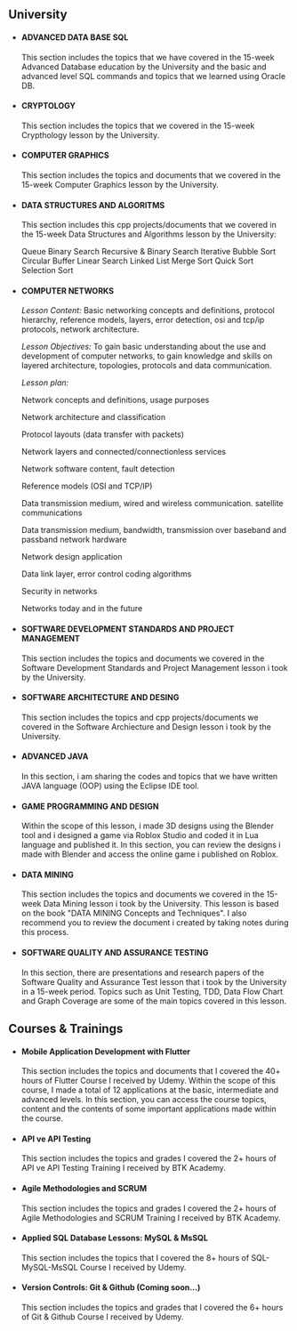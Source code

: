 ## University

* #### ADVANCED DATA BASE SQL

     This section includes the topics that we have covered in the 15-week Advanced Database education by the University and the basic and advanced level SQL commands and topics that we learned using Oracle DB.


* #### CRYPTOLOGY

     This section includes the topics that we covered in the 15-week Crypthology lesson by the University.


* #### COMPUTER GRAPHICS 

     This section includes the topics and documents that we covered in the 15-week Computer Graphics lesson by the University.
     
     
* #### DATA STRUCTURES AND ALGORITMS

     This section includes this cpp projects/documents that we covered in the 15-week Data Structures and Algorithms lesson by the University:
     
     Queue
     Binary Search Recursive & Binary Search Iterative
     Bubble Sort
     Circular Buffer
     Linear Search
     Linked List
     Merge Sort
     Quick Sort
     Selection Sort
 

* #### COMPUTER NETWORKS

     *Lesson Content:* Basic networking concepts and definitions, protocol hierarchy, reference models, layers, error detection, osi and tcp/ip protocols, network architecture.
  
     *Lesson Objectives:* To gain basic understanding about the use and development of computer networks, to gain knowledge and skills on layered architecture, topologies, protocols and data communication.
  
     *Lesson plan:*
     
     Network concepts and definitions, usage purposes
     
     Network architecture and classification
     
     Protocol layouts (data transfer with packets)
     
     Network layers and connected/connectionless services
     
     Network software content, fault detection
     
     Reference models (OSI and TCP/IP)
     
     Data transmission medium, wired and wireless communication. satellite communications
     
     Data transmission medium, bandwidth, transmission over baseband and passband network hardware
     
     Network design application
     
     Data link layer, error control coding algorithms
     
     Security in networks
     
     Networks today and in the future
     

 
* #### SOFTWARE DEVELOPMENT STANDARDS AND PROJECT MANAGEMENT

     This section includes the topics and documents we covered in the Software Development Standards and Project Management lesson i took by the University.


* #### SOFTWARE ARCHITECTURE AND DESING

     This section includes the topics and cpp projects/documents we covered in the Software Archiecture and Design lesson i took by the University.


* #### ADVANCED JAVA

     In this section, i am sharing the codes and topics that we have written JAVA language (OOP) using the Eclipse IDE tool.


* #### GAME PROGRAMMING AND DESIGN

     Within the scope of this lesson, i made 3D designs using the Blender tool and i designed a game via Roblox Studio and coded it in Lua language and published it. In this section, you can review the designs i made with Blender and access the online game i published on Roblox.


* #### DATA MINING

     This section includes the topics and documents we covered in the 15-week Data Mining lesson i took by the University.
     This lesson is based on the book "DATA MINING Concepts and Techniques".
     I also recommend you to review the document i created by taking notes during this process.


* #### SOFTWARE QUALITY AND ASSURANCE TESTING

     In this section, there are presentations and research papers of the Software Quality and Assurance Test lesson that i took by the University in a 15-week period. Topics such as Unit Testing, TDD, Data Flow Chart and Graph Coverage are some of the main topics covered in this lesson.


## Courses & Trainings

* #### Mobile Application Development with Flutter
     This section includes the topics and documents that I covered the 40+ hours of Flutter Course I received by Udemy. Within the scope of this course, I made a total of 12 applications at the basic, intermediate and advanced levels. In this section, you can access the course topics, content and the contents of some important applications made within the course.


* #### API ve API Testing
     This section includes the topics and grades I covered the 2+ hours of API ve API Testing Training I received by BTK Academy.


* #### Agile Methodologies and SCRUM
     This section includes the topics and grades I covered the 2+ hours of Agile Methodologies and SCRUM Training I received by BTK Academy.
     
     
* #### Applied SQL Database Lessons: MySQL & MsSQL
     This section includes the topics that I covered the 8+ hours of SQL-MySQL-MsSQL Course I received by Udemy.
     
     
* #### Version Controls: Git & Github (Coming soon...)
     This section includes the topics and grades that I covered the 6+ hours of Git & Github Course I received by Udemy.
    
    
    
    
    
    
    
    
    
    
    
    
    
    
    
    
    

